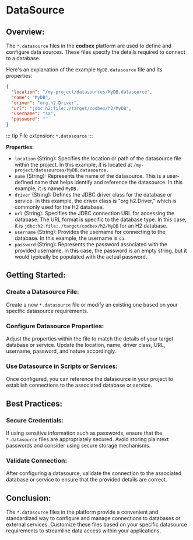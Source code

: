 # DataSource

## Overview:

The `*.datasource` files in the __codbex__ platform are used to define and configure data sources. These files specify the details required to connect to a database.

Here's an explanation of the example `MyDB.datasource` file and its properties:

```json
{
  "location": "/my-project/datasources/MyDB.datasource",
  "name": "MyDB",
  "driver": "org.h2.Driver",
  "url": "jdbc:h2:file:./target/codbex/h2/MyDB",
  "username": "sa",
  "password": ""
}
```

::: tip
File extension: `*.datasource`
:::

**Properties:**


* `location` (String): Specifies the location or path of the datasource file within the project. In this example, it is located at `/my-project/datasources/MyDB.datasource.`
* `name` (String): Represents the name of the datasource. This is a user-defined name that helps identify and reference the datasource. In this example, it is named `MyDB.`
* `driver` (String): Defines the JDBC driver class for the database or service. In this example, the driver class is "org.h2.Driver," which is commonly used for the H2 database.
* `url` (String): Specifies the JDBC connection URL for accessing the database. The URL format is specific to the database type. In this case, it is `jdbc:h2:file:./target/codbex/h2/MyDB` for an H2 database.
* `username` (String): Provides the username for connecting to the database. In this example, the username is `sa`.
* `password` (String): Represents the password associated with the provided username. In this case, the password is an empty string, but it would typically be populated with the actual password.

## Getting Started:

### Create a Datasource File:

Create a new `*.datasource` file or modify an existing one based on your specific datasource requirements.

### Configure Datasource Properties:

Adjust the properties within the file to match the details of your target database or service. Update the location, name, driver class, URL, username, password, and nature accordingly.

### Use Datasource in Scripts or Services:

Once configured, you can reference the datasource in your project to establish connections to the associated database or service.

## Best Practices:

### Secure Credentials:

If using sensitive information such as passwords, ensure that the `*.datasource` files are appropriately secured. Avoid storing plaintext passwords and consider using secure storage mechanisms.

### Validate Connection:

After configuring a datasource, validate the connection to the associated database or service to ensure that the provided details are correct.

## Conclusion:

The `*.datasource` files in the platform provide a convenient and standardized way to configure and manage connections to databases or external services. Customize these files based on your specific datasource requirements to streamline data access within your applications.